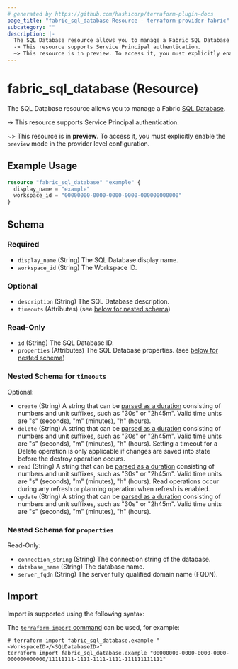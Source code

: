 ```yaml
---
# generated by https://github.com/hashicorp/terraform-plugin-docs
page_title: "fabric_sql_database Resource - terraform-provider-fabric"
subcategory: ""
description: |-
  The SQL Database resource allows you to manage a Fabric SQL Database https://learn.microsoft.com/fabric/database/sql/overview.
  -> This resource supports Service Principal authentication.
  ~> This resource is in preview. To access it, you must explicitly enable the preview mode in the provider level configuration.
---
```


# fabric_sql_database (Resource)

The SQL Database resource allows you to manage a Fabric [SQL Database](https://learn.microsoft.com/fabric/database/sql/overview).

-> This resource supports Service Principal authentication.

~> This resource is in **preview**. To access it, you must explicitly enable the `preview` mode in the provider level configuration.

## Example Usage

```terraform
resource "fabric_sql_database" "example" {
  display_name = "example"
  workspace_id = "00000000-0000-0000-0000-000000000000"
}
```

<!-- schema generated by tfplugindocs -->
## Schema

### Required

- `display_name` (String) The SQL Database display name.
- `workspace_id` (String) The Workspace ID.

### Optional

- `description` (String) The SQL Database description.
- `timeouts` (Attributes) (see [below for nested schema](#nestedatt--timeouts))

### Read-Only

- `id` (String) The SQL Database ID.
- `properties` (Attributes) The SQL Database properties. (see [below for nested schema](#nestedatt--properties))

<a id="nestedatt--timeouts"></a>

### Nested Schema for `timeouts`

Optional:

- `create` (String) A string that can be [parsed as a duration](https://pkg.go.dev/time#ParseDuration) consisting of numbers and unit suffixes, such as "30s" or "2h45m". Valid time units are "s" (seconds), "m" (minutes), "h" (hours).
- `delete` (String) A string that can be [parsed as a duration](https://pkg.go.dev/time#ParseDuration) consisting of numbers and unit suffixes, such as "30s" or "2h45m". Valid time units are "s" (seconds), "m" (minutes), "h" (hours). Setting a timeout for a Delete operation is only applicable if changes are saved into state before the destroy operation occurs.
- `read` (String) A string that can be [parsed as a duration](https://pkg.go.dev/time#ParseDuration) consisting of numbers and unit suffixes, such as "30s" or "2h45m". Valid time units are "s" (seconds), "m" (minutes), "h" (hours). Read operations occur during any refresh or planning operation when refresh is enabled.
- `update` (String) A string that can be [parsed as a duration](https://pkg.go.dev/time#ParseDuration) consisting of numbers and unit suffixes, such as "30s" or "2h45m". Valid time units are "s" (seconds), "m" (minutes), "h" (hours).

<a id="nestedatt--properties"></a>

### Nested Schema for `properties`

Read-Only:

- `connection_string` (String) The connection string of the database.
- `database_name` (String) The database name.
- `server_fqdn` (String) The server fully qualified domain name (FQDN).

## Import

Import is supported using the following syntax:

The [`terraform import` command](https://developer.hashicorp.com/terraform/cli/commands/import) can be used, for example:

```shell
# terraform import fabric_sql_database.example "<WorkspaceID>/<SQLDatabaseID>"
terraform import fabric_sql_database.example "00000000-0000-0000-0000-000000000000/11111111-1111-1111-1111-111111111111"
```
